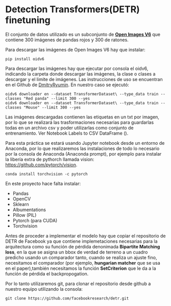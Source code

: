# Detection Transformers(DETR) finetuning

El conjunto de datos utilizado es un subconjunto de [**Open Images V6**](https://storage.googleapis.com/openimages/web/index.html) que contiene 300 imágenes de pandas rojos y 300 de ratones.


Para descargar las imágenes de Open Images V6 hay que instalar: 
```{bash}
pip install oidv6
``` 
Para descargar las imágenes hay que ejecutar por consola el oidv6, indicando la carpeta donde descargar las imágenes, la clase o clases a descargar y el limite de imágenes. Las instrucciones de uso se encuentran en el Github de [DmitryRyumin](https://github.com/DmitryRyumin/OIDv6). En nuestro caso se ejecutó:
```{bash}
oidv6 downloader en --dataset TransformerDataset\ --type_data train --classes "Red panda" --limit 300 --yes
oidv6 downloader en --dataset TransformerDataset\ --type_data train --classes "Mouse" --limit 300 --yes
```

Las imágenes descargadas contienen las etiquetas en un txt por imagen, por lo que se realizará las trasformaciones necesarias para guardarlas todas en un archivo csv y poder utilizarlas como conjunto de entrenamiento. Ver Notebook  Labels to CSV DataFrame ().

Para esta práctica se estará usando Jupyter notebook desde un entorno de Anaconda, por lo que realizaremos las instalaciones de todo lo necesario por la consola de Anaconda (Anaconda prompt), por ejemplo para instalar la libería extra de pythorch llamada vision: https://github.com/pytorch/vision.
```{bash}
conda install torchvision -c pytorch 
``` 

En este proyecto hace falta instalar:
+ Pandas
+ OpenCV
+ Sklearn
+ Albumentations
+ Pillow (PIL)
+ Pytorch (para CUDA)
+ Torchvision

Antes de proceder a implementar el modelo hay que copiar el repositorio de DETR de Facebook ya que contiene implemetaciones necesarias para la arquitectura como su función de pérdida denonimada **Bipartite Matching loss**, en la que se asigna un bbox de verdad de terreno a un cuadro predicho usando un comparador tanto, cuando se realiza un ajuste fino, necesitamos el comparador (por ejemplo, **hungarian matcher** que se usa en el paper),también necesitamos la función **SetCriterion** que le da a la función de pérdida el backpropogation.

Por lo tanto utilizaremos git, para clonar el repositorio desde github a nuestro equipo utilizando la consola:
```{bash}
git clone https://github.com/facebookresearch/detr.git 
``` 
